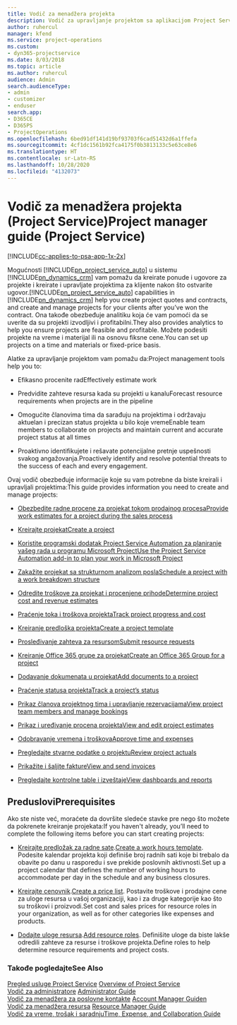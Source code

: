 ```yaml
---
title: Vodič za menadžera projekta
description: Vodič za upravljanje projektom sa aplikacijom Project Service
author: ruhercul
manager: kfend
ms.service: project-operations
ms.custom:
- dyn365-projectservice
ms.date: 8/03/2018
ms.topic: article
ms.author: ruhercul
audience: Admin
search.audienceType:
- admin
- customizer
- enduser
search.app:
- D365CE
- D365PS
- ProjectOperations
ms.openlocfilehash: 6bed91df141d19bf93703f6cad51432d6a1ffefa
ms.sourcegitcommit: 4cf1dc1561b92fca4175f0b3813133c5e63ce8e6
ms.translationtype: HT
ms.contentlocale: sr-Latn-RS
ms.lasthandoff: 10/28/2020
ms.locfileid: "4132073"
---
```

# <a name="project-manager-guide-project-service"></a><span data-ttu-id="f31b1-103">Vodič za menadžera projekta (Project Service)</span><span class="sxs-lookup"><span data-stu-id="f31b1-103">Project manager guide (Project Service)</span></span>

[!INCLUDE[cc-applies-to-psa-app-1x-2x](../includes/cc-applies-to-psa-app-1x-2x.md)]

<span data-ttu-id="f31b1-104">Mogućnosti [!INCLUDE[pn_project_service_auto](../includes/pn-project-service-auto.md)] u sistemu [!INCLUDE[pn_dynamics_crm](../includes/pn-dynamics-crm.md)] vam pomažu da kreirate ponude i ugovore za projekte i kreirate i upravljate projektima za klijente nakon što ostvarite ugovor.</span><span class="sxs-lookup"><span data-stu-id="f31b1-104">[!INCLUDE[pn_project_service_auto](../includes/pn-project-service-auto.md)] capabilities in [!INCLUDE[pn_dynamics_crm](../includes/pn-dynamics-crm.md)] help you create project quotes and contracts, and create and manage projects for your clients after you’ve won the contract.</span></span> <span data-ttu-id="f31b1-105">Ona takođe obezbeđuje analitiku koja će vam pomoći da se uverite da su projekti izvodljivi i profitabilni.</span><span class="sxs-lookup"><span data-stu-id="f31b1-105">They also provides analytics to help you ensure projects are feasible and profitable.</span></span> <span data-ttu-id="f31b1-106">Možete podesiti projekte na vreme i materijal ili na osnovu fiksne cene.</span><span class="sxs-lookup"><span data-stu-id="f31b1-106">You can set up projects on a time and materials or fixed-price basis.</span></span>  
  
 <span data-ttu-id="f31b1-107">Alatke za upravljanje projektom vam pomažu da:</span><span class="sxs-lookup"><span data-stu-id="f31b1-107">Project management tools help you to:</span></span>  
  
-   <span data-ttu-id="f31b1-108">Efikasno procenite rad</span><span class="sxs-lookup"><span data-stu-id="f31b1-108">Effectively estimate work</span></span>  
  
-   <span data-ttu-id="f31b1-109">Predvidite zahteve resursa kada su projekti u kanalu</span><span class="sxs-lookup"><span data-stu-id="f31b1-109">Forecast resource requirements when projects are in the pipeline</span></span>  
  
-   <span data-ttu-id="f31b1-110">Omogućite članovima tima da sarađuju na projektima i održavaju aktuelan i precizan status projekta u bilo koje vreme</span><span class="sxs-lookup"><span data-stu-id="f31b1-110">Enable team members to collaborate on projects and maintain current and accurate project status at all times</span></span>  
  
-   <span data-ttu-id="f31b1-111">Proaktivno identifikujete i rešavate potencijalne pretnje uspešnosti svakog angažovanja.</span><span class="sxs-lookup"><span data-stu-id="f31b1-111">Proactively identify and resolve potential threats to the success of each and every engagement.</span></span>  
  
<span data-ttu-id="f31b1-112">Ovaj vodič obezbeđuje informacije koje su vam potrebne da biste kreirali i upravljali projektima:</span><span class="sxs-lookup"><span data-stu-id="f31b1-112">This guide provides information you need to create and manage projects:</span></span>  
  
-   [<span data-ttu-id="f31b1-113">Obezbedite radne procene za projekat tokom prodajnog procesa</span><span class="sxs-lookup"><span data-stu-id="f31b1-113">Provide work estimates for a project during the sales process</span></span>](../psa/provide-estimates-project-during-sales-process.md)  
  
-   [<span data-ttu-id="f31b1-114">Kreirajte projekat</span><span class="sxs-lookup"><span data-stu-id="f31b1-114">Create a project</span></span>](../psa/create-project.md)  
  
-   [<span data-ttu-id="f31b1-115">Koristite programski dodatak Project Service Automation za planiranje vašeg rada u programu Microsoft Project</span><span class="sxs-lookup"><span data-stu-id="f31b1-115">Use the Project Service Automation add-in to plan your work in Microsoft Project</span></span>](../psa/add-plan-work-microsoft-project.md)  
  
-   [<span data-ttu-id="f31b1-116">Zakažite projekat sa strukturnom analizom posla</span><span class="sxs-lookup"><span data-stu-id="f31b1-116">Schedule a project with a work breakdown structure</span></span>](../psa/schedule-project-work-breakdown-structure.md)  
  
-   [<span data-ttu-id="f31b1-117">Odredite troškove za projekat i procenjene prihode</span><span class="sxs-lookup"><span data-stu-id="f31b1-117">Determine project cost and revenue estimates</span></span>](../psa/determine-project-cost-revenue-estimates.md)  
  
-   [<span data-ttu-id="f31b1-118">Praćenje toka i troškova projekta</span><span class="sxs-lookup"><span data-stu-id="f31b1-118">Track project progress and cost</span></span>](../psa/track-project-progress-cost.md)  
  
-   [<span data-ttu-id="f31b1-119">Kreiranje predloška projekta</span><span class="sxs-lookup"><span data-stu-id="f31b1-119">Create a project template</span></span>](../psa/create-project-template.md)  
  
-   [<span data-ttu-id="f31b1-120">Prosleđivanje zahteva za resursom</span><span class="sxs-lookup"><span data-stu-id="f31b1-120">Submit resource requests</span></span>](../psa/submit-resource-requests.md)  
  
-   [<span data-ttu-id="f31b1-121">Kreiranje Office 365 grupe za projekat</span><span class="sxs-lookup"><span data-stu-id="f31b1-121">Create an Office 365 Group for a project</span></span>](../psa/create-office-365-group-project.md)  
  
-   [<span data-ttu-id="f31b1-122">Dodavanje dokumenata u projekat</span><span class="sxs-lookup"><span data-stu-id="f31b1-122">Add documents to a project</span></span>](../psa/add-documents-project.md)  
  
-   [<span data-ttu-id="f31b1-123">Praćenje statusa projekta</span><span class="sxs-lookup"><span data-stu-id="f31b1-123">Track a project’s status</span></span>](../psa/track-project-status.md)  
  
-   [<span data-ttu-id="f31b1-124">Prikaz članova projektnog tima i upravljanje rezervacijama</span><span class="sxs-lookup"><span data-stu-id="f31b1-124">View project team members and manage bookings</span></span>](../psa/view-project-team-members-manage-bookings.md)  
  
-   [<span data-ttu-id="f31b1-125">Prikaz i uređivanje procena projekta</span><span class="sxs-lookup"><span data-stu-id="f31b1-125">View and edit project estimates</span></span>](../psa/view-edit-project-estimates.md)  
  
-   [<span data-ttu-id="f31b1-126">Odobravanje vremena i troškova</span><span class="sxs-lookup"><span data-stu-id="f31b1-126">Approve time and expenses</span></span>](../psa/approve-time-expenses.md)  
  
-   [<span data-ttu-id="f31b1-127">Pregledajte stvarne podatke o projektu</span><span class="sxs-lookup"><span data-stu-id="f31b1-127">Review project actuals</span></span>](../psa/review-project-actuals.md)  
  
-   [<span data-ttu-id="f31b1-128">Prikažite i šaljite fakture</span><span class="sxs-lookup"><span data-stu-id="f31b1-128">View and send invoices</span></span>](../psa/view-send-invoices.md)  
  
-   [<span data-ttu-id="f31b1-129">Pregledajte kontrolne table i izveštaje</span><span class="sxs-lookup"><span data-stu-id="f31b1-129">View dashboards and reports</span></span>](../psa/view-dashboards-reports.md)  
  
## <a name="prerequisites"></a><span data-ttu-id="f31b1-130">Preduslovi</span><span class="sxs-lookup"><span data-stu-id="f31b1-130">Prerequisites</span></span>  
 <span data-ttu-id="f31b1-131">Ako ste niste već, moraćete da dovršite sledeće stavke pre nego što možete da pokrenete kreiranje projekata:</span><span class="sxs-lookup"><span data-stu-id="f31b1-131">If you haven't already, you’ll need to complete the following items before you can start creating projects:</span></span>  
  
-   <span data-ttu-id="f31b1-132">[Kreirajte predložak za radne sate](../psa/create-work-hours-template.md).</span><span class="sxs-lookup"><span data-stu-id="f31b1-132">[Create a work hours template](../psa/create-work-hours-template.md).</span></span> <span data-ttu-id="f31b1-133">Podesite kalendar projekta koji definiše broj radnih sati koje bi trebalo da obavite po danu u rasporedu i sve prekide poslovnih aktivnosti.</span><span class="sxs-lookup"><span data-stu-id="f31b1-133">Set up a project calendar that defines the number of working hours to accommodate per day in the schedule and any business closures.</span></span>  
  
-   <span data-ttu-id="f31b1-134">[Kreirajte cenovnik](../psa/create-price-list.md).</span><span class="sxs-lookup"><span data-stu-id="f31b1-134">[Create a price list](../psa/create-price-list.md).</span></span> <span data-ttu-id="f31b1-135">Postavite troškove i prodajne cene za uloge resursa u vašoj organizaciji, kao i za druge kategorije kao što su troškovi i proizvodi.</span><span class="sxs-lookup"><span data-stu-id="f31b1-135">Set cost and sales prices for resource roles in your organization, as well as for other categories like expenses and products.</span></span>  
  
-   <span data-ttu-id="f31b1-136">[Dodajte uloge resursa](../psa/add-resource-roles.md).</span><span class="sxs-lookup"><span data-stu-id="f31b1-136">[Add resource roles](../psa/add-resource-roles.md).</span></span> <span data-ttu-id="f31b1-137">Definišite uloge da biste lakše odredili zahteve za resurse i troškove projekta.</span><span class="sxs-lookup"><span data-stu-id="f31b1-137">Define roles to help determine resource requirements and project costs.</span></span>  
  
### <a name="see-also"></a><span data-ttu-id="f31b1-138">Takođe pogledajte</span><span class="sxs-lookup"><span data-stu-id="f31b1-138">See Also</span></span>  
 <span data-ttu-id="f31b1-139">[Pregled usluge Project Service](../psa/overview.md) </span><span class="sxs-lookup"><span data-stu-id="f31b1-139">[Overview of Project Service](../psa/overview.md) </span></span>  
 <span data-ttu-id="f31b1-140">[Vodič za administratore](../psa/admin-guide.md) </span><span class="sxs-lookup"><span data-stu-id="f31b1-140">[Administrator Guide](../psa/admin-guide.md) </span></span>  
 <span data-ttu-id="f31b1-141">[Vodič za menadžera za poslovne kontakte](../psa/account-manager-guide.md) </span><span class="sxs-lookup"><span data-stu-id="f31b1-141">[Account Manager Guiden](../psa/account-manager-guide.md) </span></span>  
 <span data-ttu-id="f31b1-142">[Vodič za menadžera resursa](../psa/resource-manager-guide.md) </span><span class="sxs-lookup"><span data-stu-id="f31b1-142">[Resource Manager Guide](../psa/resource-manager-guide.md) </span></span>  
 [<span data-ttu-id="f31b1-143">Vodič za vreme, trošak i saradnju</span><span class="sxs-lookup"><span data-stu-id="f31b1-143">Time, Expense, and Collaboration Guide</span></span>](../psa/time-expense-collaboration-guide.md)

